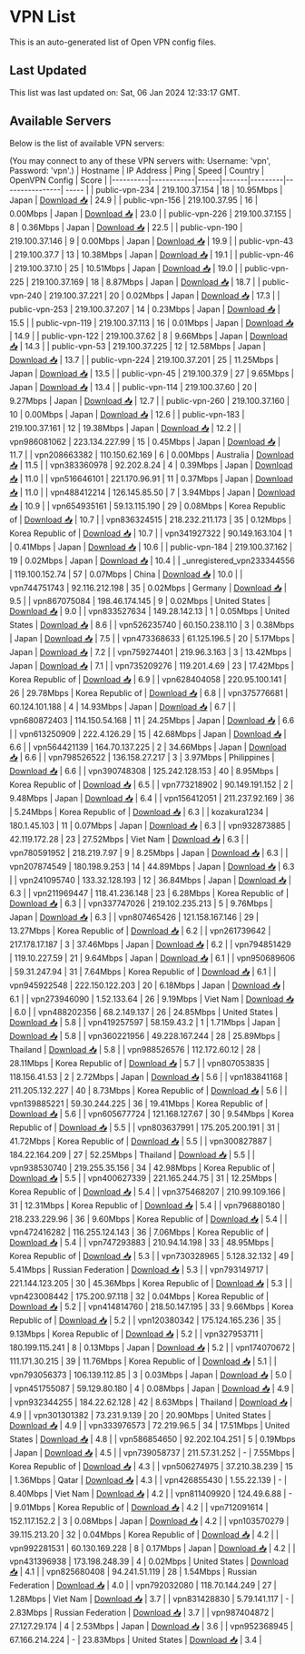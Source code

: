 # VPN List

This is an auto-generated list of Open VPN config files.

## Last Updated

This list was last updated on: Sat, 06 Jan 2024 12:33:17 GMT.

## Available Servers

Below is the list of available VPN servers:

(You may connect to any of these VPN servers with: Username: 'vpn', Password: 'vpn'.)
| Hostname | IP Address | Ping | Speed | Country | OpenVPN Config | Score |
|----------|------------|------|-------|---------|----------------| ----- |
| public-vpn-234 | 219.100.37.154 | 18 | 10.95Mbps | Japan | [Download 📥](./configs/server_0_JP.ovpn) | 24.9 |
| public-vpn-156 | 219.100.37.95 | 16 | 0.00Mbps | Japan | [Download 📥](./configs/server_1_JP.ovpn) | 23.0 |
| public-vpn-226 | 219.100.37.155 | 8 | 0.36Mbps | Japan | [Download 📥](./configs/server_2_JP.ovpn) | 22.5 |
| public-vpn-190 | 219.100.37.146 | 9 | 0.00Mbps | Japan | [Download 📥](./configs/server_3_JP.ovpn) | 19.9 |
| public-vpn-43 | 219.100.37.7 | 13 | 10.38Mbps | Japan | [Download 📥](./configs/server_4_JP.ovpn) | 19.1 |
| public-vpn-46 | 219.100.37.10 | 25 | 10.51Mbps | Japan | [Download 📥](./configs/server_5_JP.ovpn) | 19.0 |
| public-vpn-225 | 219.100.37.169 | 18 | 8.87Mbps | Japan | [Download 📥](./configs/server_6_JP.ovpn) | 18.7 |
| public-vpn-240 | 219.100.37.221 | 20 | 0.02Mbps | Japan | [Download 📥](./configs/server_7_JP.ovpn) | 17.3 |
| public-vpn-253 | 219.100.37.207 | 14 | 0.23Mbps | Japan | [Download 📥](./configs/server_8_JP.ovpn) | 15.5 |
| public-vpn-119 | 219.100.37.113 | 16 | 0.01Mbps | Japan | [Download 📥](./configs/server_9_JP.ovpn) | 14.9 |
| public-vpn-122 | 219.100.37.62 | 8 | 9.66Mbps | Japan | [Download 📥](./configs/server_10_JP.ovpn) | 14.3 |
| public-vpn-53 | 219.100.37.225 | 12 | 12.58Mbps | Japan | [Download 📥](./configs/server_11_JP.ovpn) | 13.7 |
| public-vpn-224 | 219.100.37.201 | 25 | 11.25Mbps | Japan | [Download 📥](./configs/server_12_JP.ovpn) | 13.5 |
| public-vpn-45 | 219.100.37.9 | 27 | 9.65Mbps | Japan | [Download 📥](./configs/server_13_JP.ovpn) | 13.4 |
| public-vpn-114 | 219.100.37.60 | 20 | 9.27Mbps | Japan | [Download 📥](./configs/server_14_JP.ovpn) | 12.7 |
| public-vpn-260 | 219.100.37.160 | 10 | 0.00Mbps | Japan | [Download 📥](./configs/server_15_JP.ovpn) | 12.6 |
| public-vpn-183 | 219.100.37.161 | 12 | 19.38Mbps | Japan | [Download 📥](./configs/server_16_JP.ovpn) | 12.2 |
| vpn986081062 | 223.134.227.99 | 15 | 0.45Mbps | Japan | [Download 📥](./configs/server_17_JP.ovpn) | 11.7 |
| vpn208663382 | 110.150.62.169 | 6 | 0.00Mbps | Australia | [Download 📥](./configs/server_18_AU.ovpn) | 11.5 |
| vpn383360978 | 92.202.8.24 | 4 | 0.39Mbps | Japan | [Download 📥](./configs/server_19_JP.ovpn) | 11.0 |
| vpn516646101 | 221.170.96.91 | 11 | 0.37Mbps | Japan | [Download 📥](./configs/server_20_JP.ovpn) | 11.0 |
| vpn488412214 | 126.145.85.50 | 7 | 3.94Mbps | Japan | [Download 📥](./configs/server_21_JP.ovpn) | 10.9 |
| vpn654935161 | 59.13.115.190 | 29 | 0.08Mbps | Korea Republic of | [Download 📥](./configs/server_22_KR.ovpn) | 10.7 |
| vpn836324515 | 218.232.211.173 | 35 | 0.12Mbps | Korea Republic of | [Download 📥](./configs/server_23_KR.ovpn) | 10.7 |
| vpn341927322 | 90.149.163.104 | 1 | 0.41Mbps | Japan | [Download 📥](./configs/server_24_JP.ovpn) | 10.6 |
| public-vpn-184 | 219.100.37.162 | 19 | 0.02Mbps | Japan | [Download 📥](./configs/server_25_JP.ovpn) | 10.4 |
| _unregistered_vpn233344556 | 119.100.152.74 | 57 | 0.07Mbps | China | [Download 📥](./configs/server_26_CN.ovpn) | 10.0 |
| vpn744751743 | 92.116.212.198 | 35 | 0.02Mbps | Germany | [Download 📥](./configs/server_27_DE.ovpn) | 9.5 |
| vpn867075084 | 198.46.174.145 | 9 | 0.02Mbps | United States | [Download 📥](./configs/server_28_US.ovpn) | 9.0 |
| vpn833527634 | 149.28.142.13 | 1 | 0.05Mbps | United States | [Download 📥](./configs/server_29_US.ovpn) | 8.6 |
| vpn526235740 | 60.150.238.110 | 3 | 0.38Mbps | Japan | [Download 📥](./configs/server_30_JP.ovpn) | 7.5 |
| vpn473368633 | 61.125.196.5 | 20 | 5.17Mbps | Japan | [Download 📥](./configs/server_31_JP.ovpn) | 7.2 |
| vpn759274401 | 219.96.3.163 | 3 | 13.42Mbps | Japan | [Download 📥](./configs/server_32_JP.ovpn) | 7.1 |
| vpn735209276 | 119.201.4.69 | 23 | 17.42Mbps | Korea Republic of | [Download 📥](./configs/server_33_KR.ovpn) | 6.9 |
| vpn628404058 | 220.95.100.141 | 26 | 29.78Mbps | Korea Republic of | [Download 📥](./configs/server_34_KR.ovpn) | 6.8 |
| vpn375776681 | 60.124.101.188 | 4 | 14.93Mbps | Japan | [Download 📥](./configs/server_35_JP.ovpn) | 6.7 |
| vpn680872403 | 114.150.54.168 | 11 | 24.25Mbps | Japan | [Download 📥](./configs/server_36_JP.ovpn) | 6.6 |
| vpn613250909 | 222.4.126.29 | 15 | 42.68Mbps | Japan | [Download 📥](./configs/server_37_JP.ovpn) | 6.6 |
| vpn564421139 | 164.70.137.225 | 2 | 34.66Mbps | Japan | [Download 📥](./configs/server_38_JP.ovpn) | 6.6 |
| vpn798526522 | 136.158.27.217 | 3 | 3.97Mbps | Philippines | [Download 📥](./configs/server_39_PH.ovpn) | 6.6 |
| vpn390748308 | 125.242.128.153 | 40 | 8.95Mbps | Korea Republic of | [Download 📥](./configs/server_40_KR.ovpn) | 6.5 |
| vpn773218902 | 90.149.191.152 | 2 | 9.48Mbps | Japan | [Download 📥](./configs/server_41_JP.ovpn) | 6.4 |
| vpn156412051 | 211.237.92.169 | 36 | 5.24Mbps | Korea Republic of | [Download 📥](./configs/server_42_KR.ovpn) | 6.3 |
| kozakura1234 | 180.1.45.103 | 11 | 0.07Mbps | Japan | [Download 📥](./configs/server_43_JP.ovpn) | 6.3 |
| vpn932873885 | 42.119.172.28 | 23 | 27.52Mbps | Viet Nam | [Download 📥](./configs/server_44_VN.ovpn) | 6.3 |
| vpn780591952 | 218.219.7.97 | 9 | 8.25Mbps | Japan | [Download 📥](./configs/server_45_JP.ovpn) | 6.3 |
| vpn207874549 | 180.198.9.253 | 14 | 44.89Mbps | Japan | [Download 📥](./configs/server_46_JP.ovpn) | 6.3 |
| vpn241095740 | 133.32.128.193 | 12 | 36.84Mbps | Japan | [Download 📥](./configs/server_47_JP.ovpn) | 6.3 |
| vpn211969447 | 118.41.236.148 | 23 | 6.28Mbps | Korea Republic of | [Download 📥](./configs/server_48_KR.ovpn) | 6.3 |
| vpn337747026 | 219.102.235.213 | 5 | 9.76Mbps | Japan | [Download 📥](./configs/server_49_JP.ovpn) | 6.3 |
| vpn807465426 | 121.158.167.146 | 29 | 13.27Mbps | Korea Republic of | [Download 📥](./configs/server_50_KR.ovpn) | 6.2 |
| vpn261739642 | 217.178.17.187 | 3 | 37.46Mbps | Japan | [Download 📥](./configs/server_51_JP.ovpn) | 6.2 |
| vpn794851429 | 119.10.227.59 | 21 | 9.64Mbps | Japan | [Download 📥](./configs/server_52_JP.ovpn) | 6.1 |
| vpn950689606 | 59.31.247.94 | 31 | 7.64Mbps | Korea Republic of | [Download 📥](./configs/server_53_KR.ovpn) | 6.1 |
| vpn945922548 | 222.150.122.203 | 20 | 6.18Mbps | Japan | [Download 📥](./configs/server_54_JP.ovpn) | 6.1 |
| vpn273946090 | 1.52.133.64 | 26 | 9.19Mbps | Viet Nam | [Download 📥](./configs/server_55_VN.ovpn) | 6.0 |
| vpn488202356 | 68.2.149.137 | 26 | 24.85Mbps | United States | [Download 📥](./configs/server_56_US.ovpn) | 5.8 |
| vpn419257597 | 58.159.43.2 | 1 | 1.71Mbps | Japan | [Download 📥](./configs/server_57_JP.ovpn) | 5.8 |
| vpn360221956 | 49.228.167.244 | 28 | 25.89Mbps | Thailand | [Download 📥](./configs/server_58_TH.ovpn) | 5.8 |
| vpn988526576 | 112.172.60.12 | 28 | 28.11Mbps | Korea Republic of | [Download 📥](./configs/server_59_KR.ovpn) | 5.7 |
| vpn807053835 | 118.156.41.53 | 2 | 2.72Mbps | Japan | [Download 📥](./configs/server_60_JP.ovpn) | 5.6 |
| vpn183841168 | 211.205.132.227 | 40 | 8.73Mbps | Korea Republic of | [Download 📥](./configs/server_61_KR.ovpn) | 5.6 |
| vpn139885221 | 59.30.244.225 | 36 | 19.41Mbps | Korea Republic of | [Download 📥](./configs/server_62_KR.ovpn) | 5.6 |
| vpn605677724 | 121.168.127.67 | 30 | 9.54Mbps | Korea Republic of | [Download 📥](./configs/server_63_KR.ovpn) | 5.5 |
| vpn803637991 | 175.205.200.191 | 31 | 41.72Mbps | Korea Republic of | [Download 📥](./configs/server_64_KR.ovpn) | 5.5 |
| vpn300827887 | 184.22.164.209 | 27 | 52.25Mbps | Thailand | [Download 📥](./configs/server_65_TH.ovpn) | 5.5 |
| vpn938530740 | 219.255.35.156 | 34 | 42.98Mbps | Korea Republic of | [Download 📥](./configs/server_66_KR.ovpn) | 5.5 |
| vpn400627339 | 221.165.244.75 | 31 | 12.25Mbps | Korea Republic of | [Download 📥](./configs/server_67_KR.ovpn) | 5.4 |
| vpn375468207 | 210.99.109.166 | 31 | 12.31Mbps | Korea Republic of | [Download 📥](./configs/server_68_KR.ovpn) | 5.4 |
| vpn796880180 | 218.233.229.96 | 36 | 9.60Mbps | Korea Republic of | [Download 📥](./configs/server_69_KR.ovpn) | 5.4 |
| vpn472416282 | 116.255.124.143 | 36 | 7.06Mbps | Korea Republic of | [Download 📥](./configs/server_70_KR.ovpn) | 5.4 |
| vpn747293883 | 210.94.14.198 | 33 | 48.95Mbps | Korea Republic of | [Download 📥](./configs/server_71_KR.ovpn) | 5.3 |
| vpn730328965 | 5.128.32.132 | 49 | 5.41Mbps | Russian Federation | [Download 📥](./configs/server_72_RU.ovpn) | 5.3 |
| vpn793149717 | 221.144.123.205 | 30 | 45.36Mbps | Korea Republic of | [Download 📥](./configs/server_73_KR.ovpn) | 5.3 |
| vpn423008442 | 175.200.97.118 | 32 | 0.04Mbps | Korea Republic of | [Download 📥](./configs/server_74_KR.ovpn) | 5.2 |
| vpn414814760 | 218.50.147.195 | 33 | 9.66Mbps | Korea Republic of | [Download 📥](./configs/server_75_KR.ovpn) | 5.2 |
| vpn120380342 | 175.124.165.236 | 35 | 9.13Mbps | Korea Republic of | [Download 📥](./configs/server_76_KR.ovpn) | 5.2 |
| vpn327953711 | 180.199.115.241 | 8 | 0.13Mbps | Japan | [Download 📥](./configs/server_77_JP.ovpn) | 5.2 |
| vpn174070672 | 111.171.30.215 | 39 | 11.76Mbps | Korea Republic of | [Download 📥](./configs/server_78_KR.ovpn) | 5.1 |
| vpn793056373 | 106.139.112.85 | 3 | 0.03Mbps | Japan | [Download 📥](./configs/server_79_JP.ovpn) | 5.0 |
| vpn451755087 | 59.129.80.180 | 4 | 0.08Mbps | Japan | [Download 📥](./configs/server_80_JP.ovpn) | 4.9 |
| vpn932344255 | 184.22.62.128 | 42 | 8.63Mbps | Thailand | [Download 📥](./configs/server_81_TH.ovpn) | 4.9 |
| vpn301301382 | 73.231.9.139 | 20 | 20.90Mbps | United States | [Download 📥](./configs/server_82_US.ovpn) | 4.9 |
| vpn333976573 | 72.219.96.5 | 34 | 17.51Mbps | United States | [Download 📥](./configs/server_83_US.ovpn) | 4.8 |
| vpn586854650 | 92.202.104.251 | 5 | 0.19Mbps | Japan | [Download 📥](./configs/server_84_JP.ovpn) | 4.5 |
| vpn739058737 | 211.57.31.252 | - | 7.55Mbps | Korea Republic of | [Download 📥](./configs/server_85_KR.ovpn) | 4.3 |
| vpn506274975 | 37.210.38.239 | 15 | 1.36Mbps | Qatar | [Download 📥](./configs/server_86_QA.ovpn) | 4.3 |
| vpn426855430 | 1.55.22.139 | - | 8.40Mbps | Viet Nam | [Download 📥](./configs/server_87_VN.ovpn) | 4.2 |
| vpn811409920 | 124.49.6.88 | - | 9.01Mbps | Korea Republic of | [Download 📥](./configs/server_88_KR.ovpn) | 4.2 |
| vpn712091614 | 152.117.152.2 | 3 | 0.08Mbps | Japan | [Download 📥](./configs/server_89_JP.ovpn) | 4.2 |
| vpn103570279 | 39.115.213.20 | 32 | 0.04Mbps | Korea Republic of | [Download 📥](./configs/server_90_KR.ovpn) | 4.2 |
| vpn992281531 | 60.130.169.228 | 8 | 0.17Mbps | Japan | [Download 📥](./configs/server_91_JP.ovpn) | 4.2 |
| vpn431396938 | 173.198.248.39 | 4 | 0.02Mbps | United States | [Download 📥](./configs/server_92_US.ovpn) | 4.1 |
| vpn825680408 | 94.241.51.119 | 28 | 1.54Mbps | Russian Federation | [Download 📥](./configs/server_93_RU.ovpn) | 4.0 |
| vpn792032080 | 118.70.144.249 | 27 | 1.28Mbps | Viet Nam | [Download 📥](./configs/server_94_VN.ovpn) | 3.7 |
| vpn831428830 | 5.79.141.117 | - | 2.83Mbps | Russian Federation | [Download 📥](./configs/server_95_RU.ovpn) | 3.7 |
| vpn987404872 | 27.127.29.174 | 4 | 2.53Mbps | Japan | [Download 📥](./configs/server_96_JP.ovpn) | 3.6 |
| vpn952368945 | 67.166.214.224 | - | 23.83Mbps | United States | [Download 📥](./configs/server_97_US.ovpn) | 3.4 |
